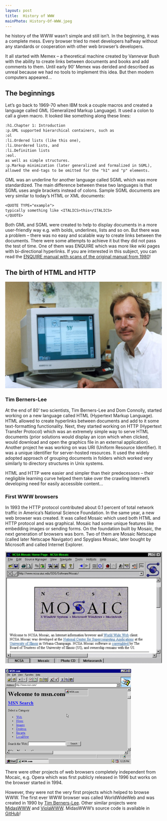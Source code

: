 ```yaml
---
layout: post
title:  History of WWW
mainPhoto: History-Of-WWW.jpeg
---
```


he history of the WWW wasn’t simple and still isn’t. In the beginning, it was a complete mess. Every browser tried to meet developers halfway without any standards or cooperation with other web browser’s developers.

It all started with Memex – a theoretical machine created by Vannevar Bush with the ability to create links between documents and books and add comments to them. Until early 90’ Memex was derided and described as unreal because we had no tools to implement this idea. But then modern computers appeared…

## The beginnings

Let’s go back to 1969-70 when IBM took a couple macros and created a language called GML (Generalized Markup Language). It used a colon to call a given macro. It looked like something along these lines:

    :h1.Chapter 1: Introduction
    :p.GML supported hierarchical containers, such as
    :ol
    :li.Ordered lists (like this one),
    :li.Unordered lists, and
    :li.Definition lists
    :eol.
    as well as simple structures.
    :p.Markup minimization (later generalized and formalized in SGML),
    allowed the end-tags to be omitted for the "h1" and "p" elements.

GML was an underline for another language called SGML which was more standardized. The main difference between these two languages is that SGML uses angle brackets instead of colons. Sample SGML documents are very similar to today’s HTML or XML documents:

    <QUOTE TYPE="example">
    typically something like <ITALICS>this</ITALICS>
    </QUOTE>

Both GML and SGML were created to help to display documents in a more user-friendly way e.g. with bolds, underlines, lists and so on. But there was a problem – there was no easy and scalable way to create links between the documents. There were some attempts to achieve it but they did not pass the test of time. One of them was ENQUIRE which was more like wiki pages with bi-directional hyperlinks. If you are interested in this subject, you can read the [ENQUIRE manual with scans of the original manual from 1980](https://www.w3.org/People/Berners-Lee/EnquireManual.htm)!

## The birth of HTML and HTTP

![Tim](/assets/posts/tim.jpg)

### Tim Berners-Lee

At the end of 80’ two scientists, Tim Berners-Lee and Dom Connolly, started working on a new language called HTML (Hypertext Markup Language). HTML allowed to create hyperlinks between documents and add to it some text-formatting functionality. Next, they started working on HTTP (Hypertext Transfer Protocol) which was an extremely simple way to serve HTML documents (prior solutions would display an icon which when clicked, would download and open the graphics file in an external application). Another project he was working on was URI (Uniform Resource Identifier). It was a unique identifier for server-hosted resources. It used the widely adopted approach of grouping documents in folders which worked very similarly to directory structures in Unix systems.

HTML and HTTP were easier and simpler than their predecessors – their negligible learning curve helped them take over the crawling Internet’s developing need for easily accessible content…

### First WWW browsers

In 1993 the HTTP protocol contributed about 0.1 percent of total network traffic in America’s National Science Foundation. In the same year, a new web browser was created. It was called Mosaic which used both HTML and HTTP protocol and was graphical. Mosaic had some unique features like embedding images or sending forms. On the foundation built by Mosaic, the next generation of browsers was born. Two of them are Mosaic Netscape (called later Netscape Navigator) and Spyglass Mosaic, later bought by Microsoft and called Internet Explorer.

![Mocaic Netscape](/assets/posts/mosaic.jpg)

![Internet Explorer 1](/assets/posts/ie1.png)

There were other projects of web browsers completely independent from Mocaic, e.g. Opera which was first publicly released in 1996 but works on the browser started in 1994.

However, they were not the very first projects which helped to browse WWW. The first ever WWW browser was called WorldWideWeb and was created in 1990 by [Tim Berners-Lee](https://en.wikipedia.org/wiki/Tim_Berners-Lee). Other similar projects were [MidasWWW](https://en.wikipedia.org/wiki/MidasWWW) and [ViolaWWW](https://en.wikipedia.org/wiki/ViolaWWW). MidasWWW’s source code is available in [GitHub](https://github.com/dckc/MidasWWW)!